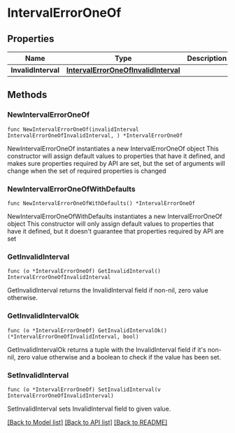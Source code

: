 # IntervalErrorOneOf

## Properties

Name | Type | Description | Notes
------------ | ------------- | ------------- | -------------
**InvalidInterval** | [**IntervalErrorOneOfInvalidInterval**](IntervalErrorOneOfInvalidInterval.md) |  | 

## Methods

### NewIntervalErrorOneOf

`func NewIntervalErrorOneOf(invalidInterval IntervalErrorOneOfInvalidInterval, ) *IntervalErrorOneOf`

NewIntervalErrorOneOf instantiates a new IntervalErrorOneOf object
This constructor will assign default values to properties that have it defined,
and makes sure properties required by API are set, but the set of arguments
will change when the set of required properties is changed

### NewIntervalErrorOneOfWithDefaults

`func NewIntervalErrorOneOfWithDefaults() *IntervalErrorOneOf`

NewIntervalErrorOneOfWithDefaults instantiates a new IntervalErrorOneOf object
This constructor will only assign default values to properties that have it defined,
but it doesn't guarantee that properties required by API are set

### GetInvalidInterval

`func (o *IntervalErrorOneOf) GetInvalidInterval() IntervalErrorOneOfInvalidInterval`

GetInvalidInterval returns the InvalidInterval field if non-nil, zero value otherwise.

### GetInvalidIntervalOk

`func (o *IntervalErrorOneOf) GetInvalidIntervalOk() (*IntervalErrorOneOfInvalidInterval, bool)`

GetInvalidIntervalOk returns a tuple with the InvalidInterval field if it's non-nil, zero value otherwise
and a boolean to check if the value has been set.

### SetInvalidInterval

`func (o *IntervalErrorOneOf) SetInvalidInterval(v IntervalErrorOneOfInvalidInterval)`

SetInvalidInterval sets InvalidInterval field to given value.



[[Back to Model list]](../README.md#documentation-for-models) [[Back to API list]](../README.md#documentation-for-api-endpoints) [[Back to README]](../README.md)


